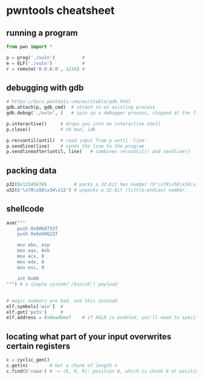 <style>#downloads { display: none !important; }</style>

# pwntools cheatsheet

## running a program
```python
from pwn import *

p = prog('./vuln')          # 
e = ELF('./vuln')           # 
r = remote('0.0.0.0', 1234) #
```

## debugging with gdb
```python
# https://docs.pwntools.com/en/stable/gdb.html
gdb.attach(p, gdb_cmd)  # attach to an existing process
gdb.debug('./vuln', )   # spin up a debugger process, stopped at the first instruction
```

```python
p.interactive()     # drops you into an interactive shell
p.close()           # oh man, idk
```

```python
p.recvuntil(until)  # read input from p until 'line'
p.sendline(line)    # sends the line to the program
p.sendlineafter(until, line)   # combines recvuntil() and sendline()
```

## packing data
```python
p32(0x12345678)          # packs a 32-bit hex number (b'\x78\x56\x34\x12')
u32(b'\x78\x56\x34\x12') # unpacks a 32-bit (little-endian) number.
```

## shellcode
```python
asm("""
    push 0x0068732f
    push 0x6e69622f

    mov ebx, esp
    mov eax, 0xb
    mov ecx, 0
    mov edx, 0
    mov esi, 0

    int 0x80
""") # a simple system('/bin/sh') payload
```

## 
```python
# magic numbers are bad, use this instead
elf.symbols['win']  # 
elf.got['puts']     # 
elf.address = 0xdeadbeef    # if ASLR is enabled, you'll need to specify the binary base)
```

## locating what part of your input overwrites certain registers
```python
c = cyclic_gen()
c.get(n)        # Get a chunk of length n
c.find(b'caaa') # -> (8, 0, 8): position 8, which is chunk 0 at position 8
```